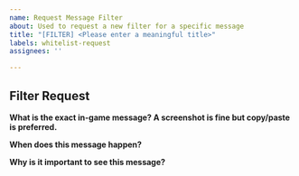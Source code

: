 ```yaml
---
name: Request Message Filter
about: Used to request a new filter for a specific message
title: "[FILTER] <Please enter a meaningful title>"
labels: whitelist-request
assignees: ''

---
```


## Filter Request

**What is the exact in-game message? A screenshot is fine but copy/paste is preferred.**

**When does this message happen?**

**Why is it important to see this message?**
